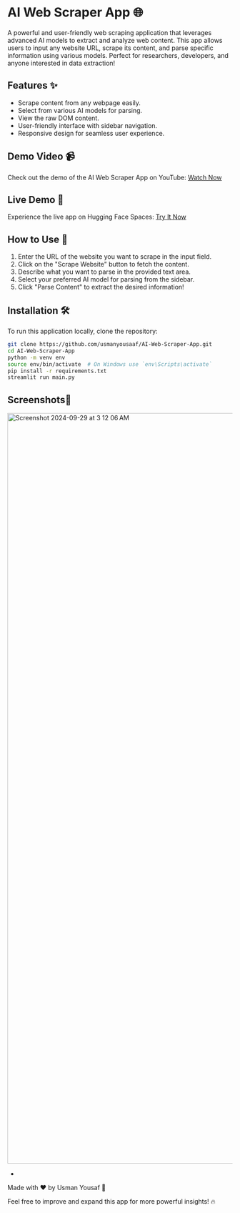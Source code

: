 # AI Web Scraper App 🌐

A powerful and user-friendly web scraping application that leverages advanced AI models to extract and analyze web content. This app allows users to input any website URL, scrape its content, and parse specific information using various models. Perfect for researchers, developers, and anyone interested in data extraction!

## Features ✨
- Scrape content from any webpage easily.
- Select from various AI models for parsing.
- View the raw DOM content.
- User-friendly interface with sidebar navigation.
- Responsive design for seamless user experience.

## Demo Video 📹
Check out the demo of the AI Web Scraper App on YouTube: [Watch Now](https://youtu.be/xtFK5vU0Tac)

## Live Demo 🚀
Experience the live app on Hugging Face Spaces: [Try It Now](https://huggingface.co/spaces/usmanyousaaf/AI-Web-Scraper-App)

## How to Use 📖
1. Enter the URL of the website you want to scrape in the input field.
2. Click on the "Scrape Website" button to fetch the content.
3. Describe what you want to parse in the provided text area.
4. Select your preferred AI model for parsing from the sidebar.
5. Click "Parse Content" to extract the desired information!

## Installation 🛠️
To run this application locally, clone the repository:
```bash
git clone https://github.com/usmanyousaaf/AI-Web-Scraper-App.git
cd AI-Web-Scraper-App
python -m venv env
source env/bin/activate  # On Windows use `env\Scripts\activate`
pip install -r requirements.txt
streamlit run main.py
```



## Screenshots📸

<img width="1680" alt="Screenshot 2024-09-29 at 3 12 06 AM" src="https://github.com/user-attachments/assets/955329f4-7061-46a0-9aa4-97d100efb20d">




-
Made with ❤️ by Usman Yousaf 🚀

Feel free to improve and expand this app for more powerful insights! 🔥
